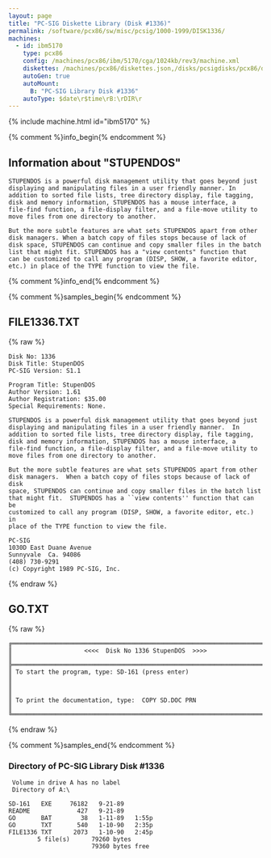 ```yaml
---
layout: page
title: "PC-SIG Diskette Library (Disk #1336)"
permalink: /software/pcx86/sw/misc/pcsig/1000-1999/DISK1336/
machines:
  - id: ibm5170
    type: pcx86
    config: /machines/pcx86/ibm/5170/cga/1024kb/rev3/machine.xml
    diskettes: /machines/pcx86/diskettes.json,/disks/pcsigdisks/pcx86/diskettes.json
    autoGen: true
    autoMount:
      B: "PC-SIG Library Disk #1336"
    autoType: $date\r$time\rB:\rDIR\r
---
```


{% include machine.html id="ibm5170" %}

{% comment %}info_begin{% endcomment %}

## Information about "STUPENDOS"

    STUPENDOS is a powerful disk management utility that goes beyond just
    displaying and manipulating files in a user friendly manner. In
    addition to sorted file lists, tree directory display, file tagging,
    disk and memory information, STUPENDOS has a mouse interface, a
    file-find function, a file-display filter, and a file-move utility to
    move files from one directory to another.
    
    But the more subtle features are what sets STUPENDOS apart from other
    disk managers. When a batch copy of files stops because of lack of
    disk space, STUPENDOS can continue and copy smaller files in the batch
    list that might fit. STUPENDOS has a "view contents" function that
    can be customized to call any program (DISP, SHOW, a favorite editor,
    etc.) in place of the TYPE function to view the file.
{% comment %}info_end{% endcomment %}

{% comment %}samples_begin{% endcomment %}

## FILE1336.TXT

{% raw %}
```
Disk No: 1336                                                           
Disk Title: StupenDOS                                                   
PC-SIG Version: S1.1                                                    
                                                                        
Program Title: StupenDOS                                                
Author Version: 1.61                                                    
Author Registration: $35.00                                             
Special Requirements: None.                                             
                                                                        
STUPENDOS is a powerful disk management utility that goes beyond just   
displaying and manipulating files in a user friendly manner.  In        
addition to sorted file lists, tree directory display, file tagging,    
disk and memory information, STUPENDOS has a mouse interface, a         
file-find function, a file-display filter, and a file-move utility to   
move files from one directory to another.                               
                                                                        
But the more subtle features are what sets STUPENDOS apart from other   
disk managers.  When a batch copy of files stops because of lack of disk
space, STUPENDOS can continue and copy smaller files in the batch list  
that might fit.  STUPENDOS has a ``view contents'' function that can be 
customized to call any program (DISP, SHOW, a favorite editor, etc.) in 
place of the TYPE function to view the file.                            
                                                                        
PC-SIG                                                                  
1030D East Duane Avenue                                                 
Sunnyvale  Ca. 94086                                                    
(408) 730-9291                                                          
(c) Copyright 1989 PC-SIG, Inc.                                         
```
{% endraw %}

## GO.TXT

{% raw %}
```
╔═════════════════════════════════════════════════════════════════════════╗
║                    <<<<  Disk No 1336 StupenDOS  >>>>                   ║
╠═════════════════════════════════════════════════════════════════════════╣
║ To start the program, type: SD-161 (press enter)                        ║
║                                                                         ║
║ To print the documentation, type:  COPY SD.DOC PRN                      ║
╚═════════════════════════════════════════════════════════════════════════╝
```
{% endraw %}

{% comment %}samples_end{% endcomment %}

### Directory of PC-SIG Library Disk #1336

     Volume in drive A has no label
     Directory of A:\

    SD-161   EXE     76182   9-21-89
    README             427   9-21-89
    GO       BAT        38   1-11-89   1:55p
    GO       TXT       540   1-10-90   2:35p
    FILE1336 TXT      2073   1-10-90   2:45p
            5 file(s)      79260 bytes
                           79360 bytes free
